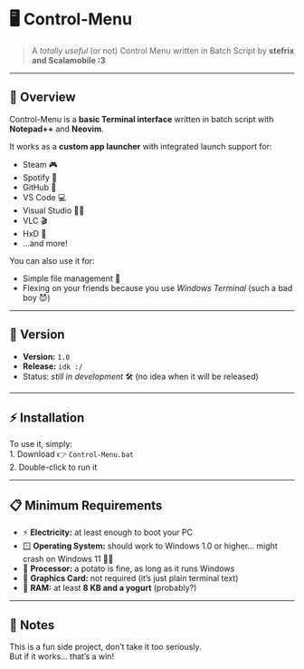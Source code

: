 # 🖥️ Control-Menu  

> A *totally useful* (or not) Control Menu written in Batch Script by **stefrix and Scalamobile :3**  

---

## 📌 Overview  
Control-Menu is a **basic Terminal interface** written in batch script with **Notepad++** and **Neovim**.  

It works as a **custom app launcher** with integrated launch support for:  
- Steam 🎮  
- Spotify 🎵  
- GitHub 🐙  
- VS Code 💻  
- Visual Studio 🧑‍💻  
- VLC 🎬  
- HxD 🧩  
- …and more!  

You can also use it for:  
- Simple file management 📂  
- Flexing on your friends because you use *Windows Terminal* (such a bad boy 😈)  

---

## 🚀 Version  
- **Version:** `1.0`  
- **Release:** `idk :/`  
- Status: *still in development* 🛠️ (no idea when it will be released)  

---

## ⚡ Installation  
To use it, simply:  
    1. Download 👉 `Control-Menu.bat`  
    2. Double-click to run it  

---

## 📋 Minimum Requirements  
- ⚡ **Electricity:** at least enough to boot your PC  
- 🪟 **Operating System:** should work to Windows 1.0 or higher... might crash on Windows 11 🤷‍♂️
- 🥔 **Processor:** a potato is fine, as long as it runs Windows  
- 🎨 **Graphics Card:** not required (it’s just plain terminal text)  
- 💾 **RAM:** at least **8 KB and a yogurt** (probably?)  

---

## 🤔 Notes  
This is a fun side project, don’t take it too seriously.  
But if it works… that’s a win!   
